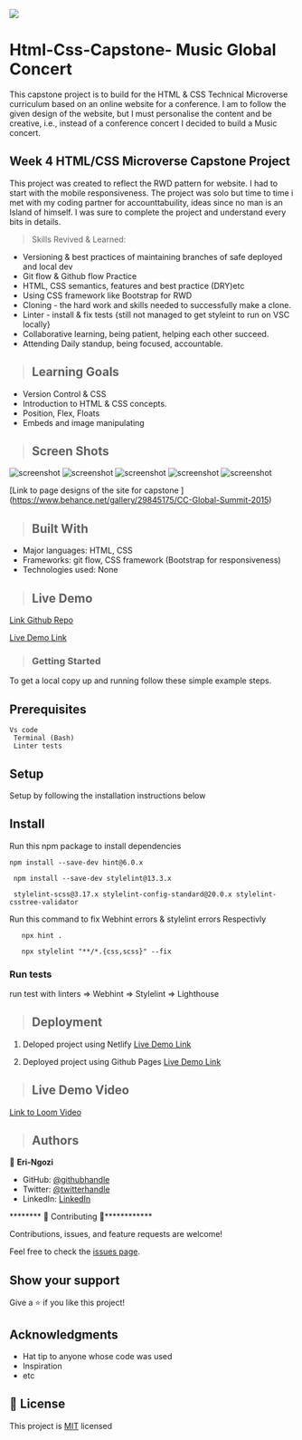 ![](https://img.shields.io/badge/Microverse-blueviolet)

# Html-Css-Capstone- Music Global Concert

This capstone project is to build for the HTML &amp; CSS Technical Microverse curriculum based on an online website for a conference. I am to follow the given design of the website, but I must personalise the content and be creative, i.e., instead of a conference concert I decided to build a Music concert.

## Week 4  HTML/CSS  Microverse Capstone Project

This project was created to reflect the RWD pattern for website. I had to start with the mobile responsiveness.
The project was solo but time to time i met with my coding partner for accounttabuility, ideas since no man is an Island of himself. I was sure to complete the project and understand every bits in details.

>Skills Revived & Learned:

- Versioning & best practices of maintaining branches of safe deployed and local dev
- Git flow & Github flow Practice
- HTML, CSS semantics, features  and best practice (DRY)etc
- Using CSS framework like Bootstrap for RWD
- Cloning - the hard work and skills needed to successfully make a clone.
- Linter - install & fix tests {still not managed to get styleint to run on VSC locally}
- Collaborative learning, being patient, helping each other succeed.
- Attending Daily standup, being focused, accountable.

>## Learning Goals

- Version Control & CSS
- Introduction to HTML & CSS concepts.
- Position, Flex, Floats
- Embeds and image manipulating
  
>## Screen Shots

![screenshot](./assets/img/Capture.jpg)
![screenshot](./assets/img/p1.JPG)
![screenshot](./assets/img/p2.JPG)
![screenshot](./assets/img/s1.JPG)
![screenshot](./assets/img/s2.JPG)

[Link to page designs of the site for capstone ]
(https://www.behance.net/gallery/29845175/CC-Global-Summit-2015)

>## Built With

- Major languages: HTML, CSS
- Frameworks: git flow, CSS framework (Bootstrap for responsiveness)
- Technologies used: None

>## Live Demo

  [Link Github Repo](https://github.com/errea)

  [Live Demo Link](https://affectionate-brattain-5b87cd.netlify.app/)

>### Getting Started

To get a local copy up and running follow these simple example steps.

## Prerequisites

    Vs code
     Terminal (Bash)
     Linter tests

## Setup

Setup by  following the installation instructions below

## Install

 Run this npm package to install dependencies

    npm install --save-dev hint@6.0.x

     npm install --save-dev stylelint@13.3.x

     stylelint-scss@3.17.x stylelint-config-standard@20.0.x stylelint-csstree-validator

 Run this command to fix Webhint errors & stylelint errors Respectivly

       npx hint .

       npx stylelint "**/*.{css,scss}" --fix

### Run tests

run test with linters
=> Webhint
=> Stylelint
=> Lighthouse

>## Deployment

1. Deloped  project using Netlify
[Live Demo Link](https://affectionate-brattain-5b87cd.netlify.app/)

2. Deployed project using Github Pages
[Live Demo Link](https://errea.github.io/Html-Css-Capstone-GlobalConcert/)  

>## Live Demo Video

  [Link to Loom Video](https://www.loom.com)

>## Authors

👤 **Eri-Ngozi**

- GitHub: [@githubhandle](https://github.com/errea)
- Twitter: [@twitterhandle](https://twitter.com/Erreakay)
- LinkedIn: [LinkedIn](https://www.linkedin.com/in/eri-ngozi-okereafor/)

******** 🤝 Contributing 🤝************

Contributions, issues, and feature requests are welcome!

Feel free to check the [issues page](issues/).

## Show your support

Give a ⭐️ if you like this project!

## Acknowledgments

- Hat tip to anyone whose code was used
- Inspiration
- etc

## 📝 License

This project is [MIT](https://mit-license.org/) licensed
